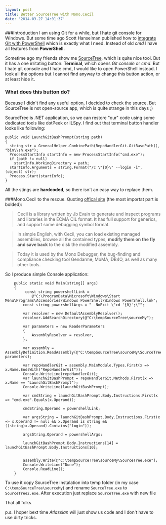 ```yaml
---
layout: post
title: Better SourceTree with Mono.Cecil
date: '2014-03-27 14:01:37'
---
```


###Introduction
I am using Git for a while, but I hate git console for Windows. But some time ago Scott Hanselman published how to [integrate Git with PowerShell](http://www.hanselman.com/blog/PromptsAndDirectoriesEvenBetterGitAndMercurialWithPowerShell.aspx) which is exactly what I need. Instead of old *cmd* I have all features from **PowerShell**.

Sometime ago my friends show me [SourceTree](http://sourcetreeapp.com/), which is quite nice tool. But it has a one irritating button: **Terminal**, which opens *Git console* or *cmd*. But I hate git console and I hate cmd, I would like to open PowerShell instead. I look all the options but I cannot find anyway to change this button action, or at least hide it.

### What does this button do?
Because I didn't find any useful option, I decided to check the source. But SourceTree is not open-source app, which is quite strange in this days ;)

SourceTree is .NET application, so we can restore "our" code using some  dedicated tools like dotPeek or ILSpy. I find out that terminal button handler looks like following:

    public void LaunchGitBashPrompt(string path)
    {
      string str = GeneralHelper.CombinePath(RepoHandlerGit.GitBasePath(), "bin\\sh.exe");
      ProcessStartInfo startInfo = new ProcessStartInfo("cmd.exe");
      if (path != null)
        startInfo.WorkingDirectory = path;
      startInfo.Arguments = string.Format("/c \"{0}\" --login -i", (object) str);
      Process.Start(startInfo);
    }

All the stings are **hardcoded**, so there isn't an easy way to replace them.

###Mono.Cecil to the rescue.
Quoting [offical site](http://mono-project.com/Cecil) (the most importat part is bolded): 
>Cecil is a library written by Jb Evain to generate and inspect programs and libraries in the ECMA CIL format. It has full support for generics, and support some debugging symbol format.

>In simple English, with Cecil, you can load existing managed assemblies, browse all the contained types, **modify them on the fly and save back** to the disk the modified assembly.

>Today it is used by the Mono Debugger, the bug-finding and compliance checking tool Gendarme, MoMA, DB4O, as well as many other tools.

So I produce simple Console application:
	
        public static void Main(string[] args)
        {
             const string powershellLink =
                @"C:\ProgramData\Microsoft\Windows\Start Menu\Programs\Accessories\Windows PowerShell\Windows PowerShell.lnk";
            const string powershellArgs = " -NoExit \"cd '{0}';\"";

            var resolver = new DefaultAssemblyResolver();
            resolver.AddSearchDirectory(@"C:\tempSourceTree\sourceMy");

            var parameters = new ReaderParameters
            {
                AssemblyResolver = resolver,
            };

            var assembly = AssemblyDefinition.ReadAssembly(@"C:\tempSourceTree\sourceMy\SourceTree2.exe", parameters);

            var repoHandlerGit = assembly.MainModule.Types.First(x => x.Name.EndsWith("RepoHandlerGit"));
            Console.WriteLine(repoHandlerGit);
            var launchGitBashPrompt = repoHandlerGit.Methods.First(x => x.Name == "LaunchGitBashPrompt");
            Console.WriteLine(launchGitBashPrompt);

            var cmdString = launchGitBashPrompt.Body.Instructions.First(x => "cmd.exe".Equals(x.Operand));

            cmdString.Operand = powershellLink;

            var argsString = launchGitBashPrompt.Body.Instructions.First(x => x.Operand != null && x.Operand is string && ((string)x.Operand).Contains("login"));

            argsString.Operand = powershellArgs;

            launchGitBashPrompt.Body.Instructions[14] = launchGitBashPrompt.Body.Instructions[10];


            assembly.Write(@"C:\tempSourceTree\sourceMy\SourceTree.exe");
            Console.WriteLine("Done");
            Console.ReadLine();
        }

To use it copy SourceTree instalation into temp folder (in my case  `C:\tempSourceTree\sourceMy`) and rename `SourceTree.exe` to `SourceTree2.exe`. 
After execution just replace `SourceTree.exe` with new file

That all folks. 

p.s. I hoper bext time *Atlassian* will just show us code and I don't have to use dirty tricks.